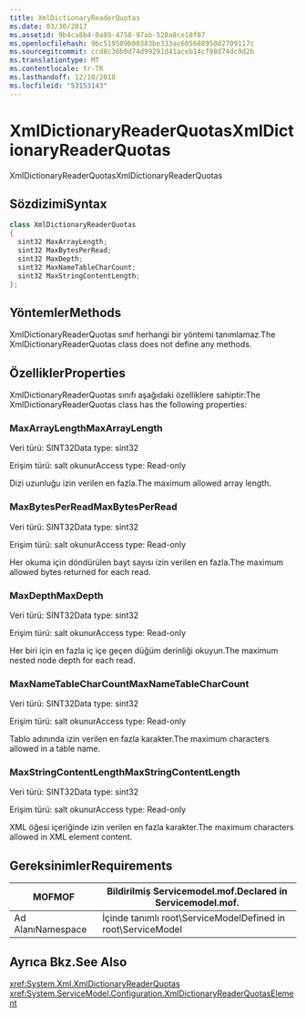 ```yaml
---
title: XmlDictionaryReaderQuotas
ms.date: 03/30/2017
ms.assetid: 9b4ca8b4-0a89-4758-97ab-528a8ce18f07
ms.openlocfilehash: 9bc519509b00383be333ac605688950d2709117c
ms.sourcegitcommit: ccd8c36b0d74d99291d41aceb14cf98d74dc9d2b
ms.translationtype: MT
ms.contentlocale: tr-TR
ms.lasthandoff: 12/10/2018
ms.locfileid: "53153143"
---
```

# <a name="xmldictionaryreaderquotas"></a><span data-ttu-id="466e6-102">XmlDictionaryReaderQuotas</span><span class="sxs-lookup"><span data-stu-id="466e6-102">XmlDictionaryReaderQuotas</span></span>
<span data-ttu-id="466e6-103">XmlDictionaryReaderQuotas</span><span class="sxs-lookup"><span data-stu-id="466e6-103">XmlDictionaryReaderQuotas</span></span>  
  
## <a name="syntax"></a><span data-ttu-id="466e6-104">Sözdizimi</span><span class="sxs-lookup"><span data-stu-id="466e6-104">Syntax</span></span>  
  
```csharp
class XmlDictionaryReaderQuotas  
{  
  sint32 MaxArrayLength;  
  sint32 MaxBytesPerRead;  
  sint32 MaxDepth;  
  sint32 MaxNameTableCharCount;  
  sint32 MaxStringContentLength;  
};  
```  
  
## <a name="methods"></a><span data-ttu-id="466e6-105">Yöntemler</span><span class="sxs-lookup"><span data-stu-id="466e6-105">Methods</span></span>  
 <span data-ttu-id="466e6-106">XmlDictionaryReaderQuotas sınıf herhangi bir yöntemi tanımlamaz.</span><span class="sxs-lookup"><span data-stu-id="466e6-106">The XmlDictionaryReaderQuotas class does not define any methods.</span></span>  
  
## <a name="properties"></a><span data-ttu-id="466e6-107">Özellikler</span><span class="sxs-lookup"><span data-stu-id="466e6-107">Properties</span></span>  
 <span data-ttu-id="466e6-108">XmlDictionaryReaderQuotas sınıfı aşağıdaki özelliklere sahiptir:</span><span class="sxs-lookup"><span data-stu-id="466e6-108">The XmlDictionaryReaderQuotas class has the following properties:</span></span>  
  
### <a name="maxarraylength"></a><span data-ttu-id="466e6-109">MaxArrayLength</span><span class="sxs-lookup"><span data-stu-id="466e6-109">MaxArrayLength</span></span>  
 <span data-ttu-id="466e6-110">Veri türü: SINT32</span><span class="sxs-lookup"><span data-stu-id="466e6-110">Data type: sint32</span></span>  
  
 <span data-ttu-id="466e6-111">Erişim türü: salt okunur</span><span class="sxs-lookup"><span data-stu-id="466e6-111">Access type: Read-only</span></span>  
  
 <span data-ttu-id="466e6-112">Dizi uzunluğu izin verilen en fazla.</span><span class="sxs-lookup"><span data-stu-id="466e6-112">The maximum allowed array length.</span></span>  
  
### <a name="maxbytesperread"></a><span data-ttu-id="466e6-113">MaxBytesPerRead</span><span class="sxs-lookup"><span data-stu-id="466e6-113">MaxBytesPerRead</span></span>  
 <span data-ttu-id="466e6-114">Veri türü: SINT32</span><span class="sxs-lookup"><span data-stu-id="466e6-114">Data type: sint32</span></span>  
  
 <span data-ttu-id="466e6-115">Erişim türü: salt okunur</span><span class="sxs-lookup"><span data-stu-id="466e6-115">Access type: Read-only</span></span>  
  
 <span data-ttu-id="466e6-116">Her okuma için döndürülen bayt sayısı izin verilen en fazla.</span><span class="sxs-lookup"><span data-stu-id="466e6-116">The maximum allowed bytes returned for each read.</span></span>  
  
### <a name="maxdepth"></a><span data-ttu-id="466e6-117">MaxDepth</span><span class="sxs-lookup"><span data-stu-id="466e6-117">MaxDepth</span></span>  
 <span data-ttu-id="466e6-118">Veri türü: SINT32</span><span class="sxs-lookup"><span data-stu-id="466e6-118">Data type: sint32</span></span>  
  
 <span data-ttu-id="466e6-119">Erişim türü: salt okunur</span><span class="sxs-lookup"><span data-stu-id="466e6-119">Access type: Read-only</span></span>  
  
 <span data-ttu-id="466e6-120">Her biri için en fazla iç içe geçen düğüm derinliği okuyun.</span><span class="sxs-lookup"><span data-stu-id="466e6-120">The maximum nested node depth for each read.</span></span>  
  
### <a name="maxnametablecharcount"></a><span data-ttu-id="466e6-121">MaxNameTableCharCount</span><span class="sxs-lookup"><span data-stu-id="466e6-121">MaxNameTableCharCount</span></span>  
 <span data-ttu-id="466e6-122">Veri türü: SINT32</span><span class="sxs-lookup"><span data-stu-id="466e6-122">Data type: sint32</span></span>  
  
 <span data-ttu-id="466e6-123">Erişim türü: salt okunur</span><span class="sxs-lookup"><span data-stu-id="466e6-123">Access type: Read-only</span></span>  
  
 <span data-ttu-id="466e6-124">Tablo adınında izin verilen en fazla karakter.</span><span class="sxs-lookup"><span data-stu-id="466e6-124">The maximum characters allowed in a table name.</span></span>  
  
### <a name="maxstringcontentlength"></a><span data-ttu-id="466e6-125">MaxStringContentLength</span><span class="sxs-lookup"><span data-stu-id="466e6-125">MaxStringContentLength</span></span>  
 <span data-ttu-id="466e6-126">Veri türü: SINT32</span><span class="sxs-lookup"><span data-stu-id="466e6-126">Data type: sint32</span></span>  
  
 <span data-ttu-id="466e6-127">Erişim türü: salt okunur</span><span class="sxs-lookup"><span data-stu-id="466e6-127">Access type: Read-only</span></span>  
  
 <span data-ttu-id="466e6-128">XML öğesi içeriğinde izin verilen en fazla karakter.</span><span class="sxs-lookup"><span data-stu-id="466e6-128">The maximum characters allowed in XML element content.</span></span>  
  
## <a name="requirements"></a><span data-ttu-id="466e6-129">Gereksinimler</span><span class="sxs-lookup"><span data-stu-id="466e6-129">Requirements</span></span>  
  
|<span data-ttu-id="466e6-130">MOF</span><span class="sxs-lookup"><span data-stu-id="466e6-130">MOF</span></span>|<span data-ttu-id="466e6-131">Bildirilmiş Servicemodel.mof.</span><span class="sxs-lookup"><span data-stu-id="466e6-131">Declared in Servicemodel.mof.</span></span>|  
|---------|-----------------------------------|  
|<span data-ttu-id="466e6-132">Ad Alanı</span><span class="sxs-lookup"><span data-stu-id="466e6-132">Namespace</span></span>|<span data-ttu-id="466e6-133">İçinde tanımlı root\ServiceModel</span><span class="sxs-lookup"><span data-stu-id="466e6-133">Defined in root\ServiceModel</span></span>|  
  
## <a name="see-also"></a><span data-ttu-id="466e6-134">Ayrıca Bkz.</span><span class="sxs-lookup"><span data-stu-id="466e6-134">See Also</span></span>  
 <xref:System.Xml.XmlDictionaryReaderQuotas>  
 <xref:System.ServiceModel.Configuration.XmlDictionaryReaderQuotasElement>
